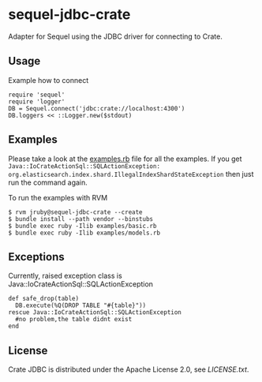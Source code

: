 # sequel-jdbc-crate

Adapter for Sequel using the JDBC driver for connecting to Crate.

## Usage

Example how to connect

    require 'sequel'
    require 'logger'
    DB = Sequel.connect('jdbc:crate://localhost:4300')
    DB.loggers << ::Logger.new($stdout)

## Examples

Please take a look at the [examples.rb](examples.rb) file for all the examples. 
If you get `Java::IoCrateActionSql::SQLActionException: org.elasticsearch.index.shard.IllegalIndexShardStateException`
then just run the command again.

To run the examples with RVM

    $ rvm jruby@sequel-jdbc-crate --create
    $ bundle install --path vendor --binstubs
    $ bundle exec ruby -Ilib examples/basic.rb
    $ bundle exec ruby -Ilib examples/models.rb
    
## Exceptions

Currently, raised exception class is Java::IoCrateActionSql::SQLActionException

    def safe_drop(table)
      DB.execute(%Q(DROP TABLE "#{table}"))
    rescue Java::IoCrateActionSql::SQLActionException
      #no problem,the table didnt exist
    end

## License

Crate JDBC is distributed under the Apache License 2.0, see *LICENSE.txt*.
